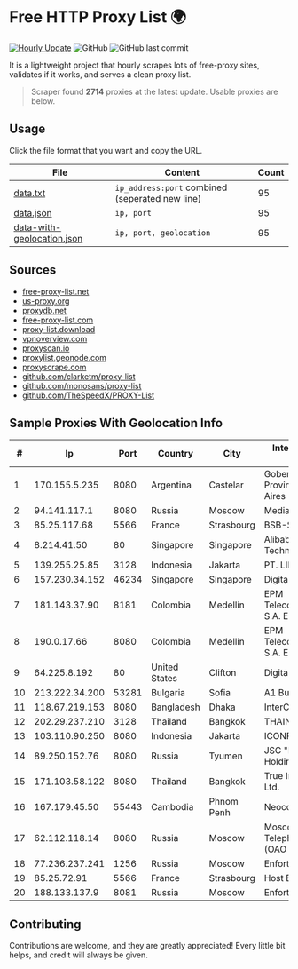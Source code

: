 
# Free HTTP Proxy List 🌍

[![Hourly Update](https://github.com/mertguvencli/http-proxy-list/actions/workflows/main.yml/badge.svg?branch=main)](https://github.com/mertguvencli/http-proxy-list/actions/workflows/main.yml)
![GitHub](https://img.shields.io/github/license/mertguvencli/http-proxy-list)
![GitHub last commit](https://img.shields.io/github/last-commit/mertguvencli/http-proxy-list)

It is a lightweight project that hourly scrapes lots of free-proxy sites, validates if it works, and serves a clean proxy list.


> Scraper found **2714** proxies at the latest update. Usable proxies are below.

## Usage

Click the file format that you want and copy the URL.


|File|Content|Count|
|----|-------|-----|
|[data.txt](https://raw.githubusercontent.com/mertguvencli/http-proxy-list/main/proxy-list/data.txt)|`ip_address:port` combined (seperated new line)|95|
|[data.json](https://raw.githubusercontent.com/mertguvencli/http-proxy-list/main/proxy-list/data.json)|`ip, port`|95|
|[data-with-geolocation.json](https://raw.githubusercontent.com/mertguvencli/http-proxy-list/main/proxy-list/data-with-geolocation.json)|`ip, port, geolocation`|95|

## Sources

* [free-proxy-list.net](https://free-proxy-list.net)
* [us-proxy.org](https://www.us-proxy.org)
* [proxydb.net](http://proxydb.net)
* [free-proxy-list.com](https://free-proxy-list.com/?page=&port=&type%5B%5D=http&type%5B%5D=https&up_time=0&search=Search)
* [proxy-list.download](https://www.proxy-list.download/HTTP)
* [vpnoverview.com](https://vpnoverview.com/privacy/anonymous-browsing/free-proxy-servers)
* [proxyscan.io](https://www.proxyscan.io)
* [proxylist.geonode.com](https://proxylist.geonode.com/api/proxy-list?limit=300&page=1&sort_by=lastChecked&sort_type=desc&protocols=http,https)
* [proxyscrape.com](https://api.proxyscrape.com/v2/?request=displayproxies&protocol=http&timeout=10000&country=all&ssl=all&anonymity=all)
* [github.com/clarketm/proxy-list](https://raw.githubusercontent.com/clarketm/proxy-list/master/proxy-list-raw.txt)
* [github.com/monosans/proxy-list](https://raw.githubusercontent.com/monosans/proxy-list/main/proxies/http.txt)
* [github.com/TheSpeedX/PROXY-List](https://raw.githubusercontent.com/TheSpeedX/PROXY-List/master/http.txt)


## Sample Proxies With Geolocation Info

|#|Ip|Port|Country|City|Internet Service Provider|
|-|--|----|-------|----|-------------------------|
|1|170.155.5.235|8080|Argentina|Castelar|Gobernacion de la Provincia de Buenos Aires|
|2|94.141.117.1|8080|Russia|Moscow|MediaCom LLC|
|3|85.25.117.68|5566|France|Strasbourg|BSB-SERVICE|
|4|8.214.41.50|80|Singapore|Singapore|Alibaba (US) Technology Co., Ltd.|
|5|139.255.25.85|3128|Indonesia|Jakarta|PT. LINKNET|
|6|157.230.34.152|46234|Singapore|Singapore|DigitalOcean, LLC|
|7|181.143.37.90|8181|Colombia|Medellín|EPM Telecomunicaciones S.A. E.S.P.|
|8|190.0.17.66|8080|Colombia|Medellín|EPM Telecomunicaciones S.A. E.S.P.|
|9|64.225.8.192|80|United States|Clifton|DigitalOcean, LLC|
|10|213.222.34.200|53281|Bulgaria|Sofia|A1 Bulgaria EAD|
|11|118.67.219.153|8080|Bangladesh|Dhaka|InterCloud Limited|
|12|202.29.237.210|3128|Thailand|Bangkok|THAINET|
|13|103.110.90.250|8080|Indonesia|Jakarta|ICONPLN|
|14|89.250.152.76|8080|Russia|Tyumen|JSC "ER-Telecom Holding"|
|15|171.103.58.122|8080|Thailand|Bangkok|True Internet Co., Ltd.|
|16|167.179.45.50|55443|Cambodia|Phnom Penh|NeocomISP Limited|
|17|62.112.118.14|8080|Russia|Moscow|Moscow Local Telephone Network (OAO MGTS)|
|18|77.236.237.241|1256|Russia|Moscow|Enforta-MSK|
|19|85.25.72.91|5566|France|Strasbourg|Host Europe GmbH|
|20|188.133.137.9|8081|Russia|Moscow|Enforta-SPB|



## Contributing

Contributions are welcome, and they are greatly appreciated! Every
little bit helps, and credit will always be given.

